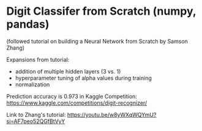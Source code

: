 # Digit Classifer from Scratch (numpy, pandas) #

(followed tutorial on building a Neural Network from Scratch by Samson Zhang)

Expansions from tutorial:
- addition of multiple hidden layers (3 vs. 1)
- hyperparameter tuning of alpha values during training
- normalization


Prediction accuracy is 0.973
in Kaggle Competition: https://www.kaggle.com/competitions/digit-recognizer/

Link to Zhang's tutorial: https://youtu.be/w8yWXqWQYmU?si=AF7peo52QGfBtVyY